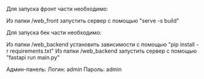 Для запуска фронт части необходимо:

  Из папки /web_front запустить сервер с помощью "serve -s build"

Для запуска бек части необходимо:

  Из папки /web_backend установить зависимости с помощью "pip install -r requirements.txt"
  Из папки /web_backend запустить сервер с помощью "fastapi run main.py"

Админ-панель:
  Логин: admin
  Пароль: admin

